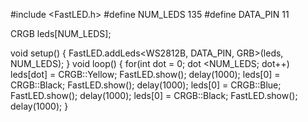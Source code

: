 #include <FastLED.h>
#define NUM_LEDS 135
#define DATA_PIN 11

CRGB leds[NUM_LEDS];

void setup() {
  FastLED.addLeds<WS2812B, DATA_PIN, GRB>(leds, NUM_LEDS);
}
void loop() {
   for(int dot = 0; dot <NUM_LEDS; dot++) 
    leds[dot] = CRGB::Yellow;
    FastLED.show();
    delay(1000);
    leds[0] = CRGB::Black;
    FastLED.show();
    delay(1000);
    leds[0] = CRGB::Blue;
    FastLED.show();
    delay(1000);
    leds[0] = CRGB::Black;
    FastLED.show();
    delay(1000);
          }
